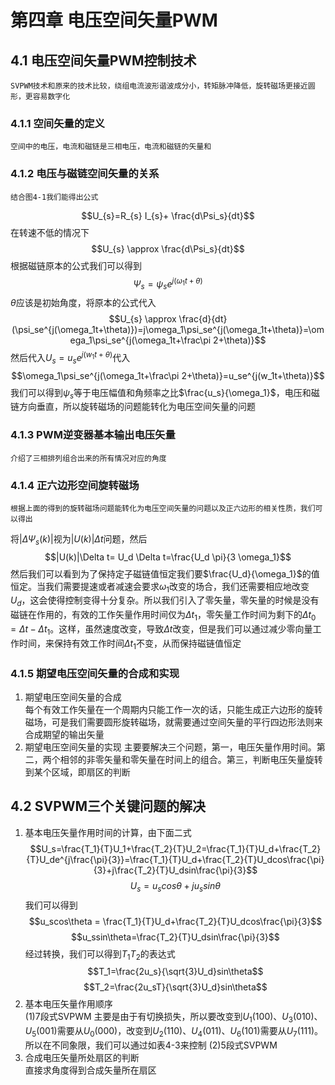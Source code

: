 # 第四章 电压空间矢量PWM
## 4.1 电压空间矢量PWM控制技术
    SVPWM技术和原来的技术比较，绕组电流波形谐波成分小，转矩脉冲降低，旋转磁场更接近圆形，更容易数字化
### 4.1.1 空间矢量的定义
    空间中的电压，电流和磁链是三相电压，电流和磁链的矢量和
### 4.1.2 电压与磁链空间矢量的关系
    结合图4-1我们能得出公式 
$$U_{s}=R_{s} I_{s}+ \frac{d\Psi_s}{dt}$$
    在转速不低的情况下
$$U_{s} \approx \frac{d\Psi_s}{dt}$$
根据磁链原本的公式我们可以得到
$$\Psi_s=\psi_se^{j(\omega_1t+\theta)}$$
$\theta$应该是初始角度，将原本的公式代入
$$U_{s} \approx \frac{d}{dt}(\psi_se^{j(\omega_1t+\theta)})=j\omega_1\psi_se^{j(\omega_1t+\theta)}=\omega_1\psi_se^{j(\omega_1t+\frac\pi 2+\theta)}$$
然后代入$U_s=u_se^{j(w_1t+\theta)}$代入
$$\omega_1\psi_se^{j(\omega_1t+\frac\pi 2+\theta)}=u_se^{j(w_1t+\theta)}$$
我们可以得到$\psi_s$等于电压幅值和角频率之比$\frac{u_s}{\omega_1}$，电压和磁链方向垂直，所以旋转磁场的问题能转化为电压空间矢量的问题
### 4.1.3 PWM逆变器基本输出电压矢量
    介绍了三相排列组合出来的所有情况对应的角度
### 4.1.4 正六边形空间旋转磁场
    根据上面的得到的旋转磁场问题能转化为电压空间矢量的问题以及正六边形的相关性质，我们可以得出
将$|\Delta\Psi_s(k)|$视为$|U(k)|\Delta t$问题，然后
$$|U(k)|\Delta t= U_d \Delta t=\frac{U_d \pi}{3 \omega_1}$$
然后我们可以看到为了保持定子磁链值恒定我们要$\frac{U_d}{\omega_1}$的值恒定。当我们需要提速或者减速会要求$\omega_1$改变的场合，我们还需要相应地改变$U_d$，这会使得控制变得十分复杂。所以我们引入了零矢量，零矢量的时候是没有磁链在作用的，有效的工作矢量作用时间仅为$\Delta t_1$，零矢量工作时间为剩下的$\Delta t_0 = \Delta t - \Delta t_1$。这样，虽然速度改变，导致$\Delta t$改变，但是我们可以通过减少零向量工作时间，来保持有效工作时间$\Delta t_1$不变，从而保持磁链值恒定
### 4.1.5 期望电压空间矢量的合成和实现
1. 期望电压空间矢量的合成  
    每个有效工作矢量在一个周期内只能工作一次的话，只能生成正六边形的旋转磁场，可是我们需要圆形旋转磁场，就需要通过空间矢量的平行四边形法则来合成期望的输出矢量
2. 期望电压空间矢量的实现
        主要要解决三个问题，第一，电压矢量作用时间。第二，两个相邻的非零矢量和零矢量在时间上的组合。第三，判断电压矢量旋转到某个区域，即扇区的判断
## 4.2 SVPWM三个关键问题的解决
1. 基本电压矢量作用时间的计算，由下面二式
$$U_s=\frac{T_1}{T}U_1+\frac{T_2}{T}U_2=\frac{T_1}{T}U_d+\frac{T_2}{T}U_de^{j\frac{\pi}{3}}=\frac{T_1}{T}U_d+\frac{T_2}{T}U_dcos\frac{\pi}{3}+j\frac{T_2}{T}U_dsin\frac{\pi}{3}$$
$$U_s=u_scos\theta+ju_ssin\theta$$
我们可以得到
$$u_scos\theta = \frac{T_1}{T}U_d+\frac{T_2}{T}U_dcos\frac{\pi}{3}$$
$$u_ssin\theta=\frac{T_2}{T}U_dsin\frac{\pi}{3}$$
经过转换，我们可以得到$T_1T_2$的表达式
$$T_1=\frac{2u_s}{\sqrt{3}U_d}sin\theta$$
$$T_2=\frac{2u_sT}{\sqrt{3}U_d}sin\theta$$
2. 基本电压矢量作用顺序  
(1)7段式SVPWM
主要是由于有切换损失，所以要改变到$U_1(100)$、$U_3(010)$、$U_5(001)$需要从$U_0(000)$，改变到$U_2(110)$、$U_4(011)$、$U_6(101)$需要从$U_7(111)$。所以在不同象限，我们可以通过如表4-3来控制
(2)5段式SVPWM
3. 合成电压矢量所处扇区的判断  
直接求角度得到合成矢量所在扇区
